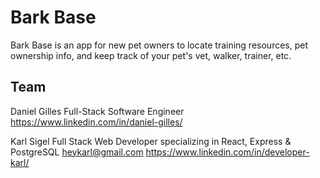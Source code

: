 # Bark Base

Bark Base is an app for new pet owners to locate training resources, pet ownership info, and keep track of your pet's vet, walker, trainer, etc.

## Team

Daniel Gilles
Full-Stack Software Engineer 
https://www.linkedin.com/in/daniel-gilles/

Karl Sigel
Full Stack Web Developer specializing in React, Express & PostgreSQL
heykarl@gmail.com
https://www.linkedin.com/in/developer-karl/
